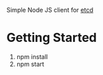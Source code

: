 Simple Node JS client for [etcd](https://github.com/coreos/etcd)

# Getting Started
1. npm install
1. npm start

